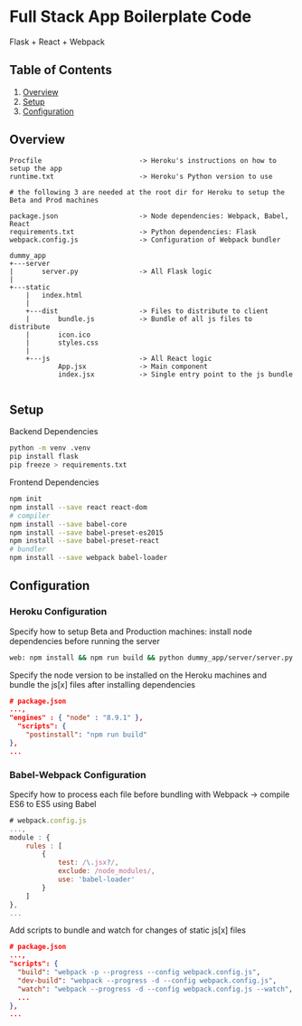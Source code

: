 # Full Stack App Boilerplate Code
Flask + React + Webpack

## Table of Contents
1. [Overview](#overview)
2. [Setup](#setup)
3. [Configuration](#configuration)

## Overview
```
Procfile                        -> Heroku's instructions on how to setup the app
runtime.txt                     -> Heroku's Python version to use 

# the following 3 are needed at the root dir for Heroku to setup the Beta and Prod machines

package.json                    -> Node dependencies: Webpack, Babel, React
requirements.txt                -> Python dependencies: Flask
webpack.config.js               -> Configuration of Webpack bundler

dummy_app
+---server                      
|       server.py               -> All Flask logic
|        
+---static              
    |   index.html 
    |   
    +---dist                    -> Files to distribute to client
    |       bundle.js           -> Bundle of all js files to distribute
    |       icon.ico
    |       styles.css
    |       
    +---js                      -> All React logic
            App.jsx             -> Main component
            index.jsx           -> Single entry point to the js bundle
  
```

## Setup

Backend Dependencies
```bash
python -m venv .venv
pip install flask
pip freeze > requirements.txt
```

Frontend Dependencies
```bash
npm init
npm install --save react react-dom
# compiler
npm install --save babel-core
npm install --save babel-preset-es2015
npm install --save babel-preset-react
# bundler 
npm install --save webpack babel-loader

```


## Configuration

### Heroku Configuration
Specify how to setup Beta and Production machines: install node dependencies before running the server
```bash
web: npm install && npm run build && python dummy_app/server/server.py
```

Specify the node version to be installed on the Heroku machines and bundle the js[x] files after installing dependencies
```json
# package.json
...,
"engines" : { "node" : "8.9.1" }, 
  "scripts": {
    "postinstall": "npm run build"
},
...
```

### Babel-Webpack Configuration
Specify how to process each file before bundling with Webpack -> compile ES6 to ES5 using Babel
```javascript
# webpack.config.js
...,
module : {
    rules : [
        {
            test: /\.jsx?/,
            exclude: /node_modules/,
            use: 'babel-loader'
        }
    ]
},
...
```

Add scripts to bundle and watch for changes of static js[x] files
```json
# package.json
...,
"scripts": {
  "build": "webpack -p --progress --config webpack.config.js",
  "dev-build": "webpack --progress -d --config webpack.config.js",
  "watch": "webpack --progress -d --config webpack.config.js --watch",
  ...
},
...
```